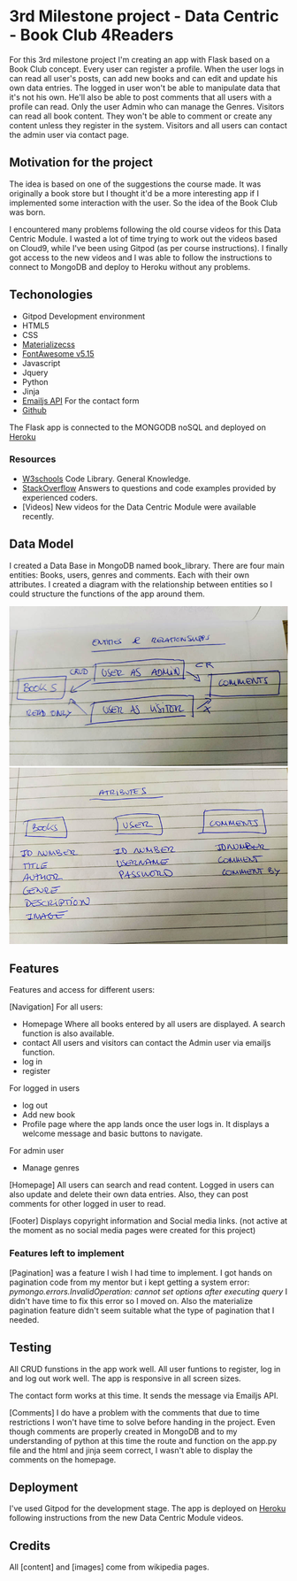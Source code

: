 # 3rd Milestone project - Data Centric - Book Club 4Readers

For this 3rd milestone project I'm creating an app with Flask based on a Book Club concept.
Every user can register a profile. When the user logs in can read all user's posts, can add new books and can edit and update his own data entries. 
The logged in user won't be able to manipulate data that it's not his own. He'll also be able to post comments that all users with a profile can read.
Only the user Admin who can manage the Genres.
Visitors can read all book content. They won't be able to comment or create any content unless they register in the system.
Visitors and all users can contact the admin user via contact page.

## Motivation for the project

The idea is based on one of the suggestions the course made. It was originally a book store but I thought it'd be a more interesting app if I implemented some interaction with the user. So the idea of the Book Club was born.

I encountered many problems following the old course videos for this Data Centric Module. I wasted a lot of time trying to work out the videos based on Cloud9, while I've been using Gitpod (as per course instructions).
I finally got access to the new videos and I was able to follow the instructions to connect to MongoDB and deploy to Heroku without any problems. 

## Techonologies 

- Gitpod 
Development environment
- HTML5
- CSS
- [Materializecss](https://materializecss.com/)
- [FontAwesome v5.15](https://fontawesome.com/)
- Javascript
- Jquery
- Python
- Jinja
- [Emailjs API](https://www.emailjs.com/)
For the contact form
- [Github](https://github.com/MariaPSegarra/MP3-BookClub) 

The Flask app is connected to the MONGODB noSQL and deployed on [Heroku](https://book-readers-mp3.herokuapp.com/)

### Resources

- [W3schools](https://www.w3schools.com/)
Code Library. General Knowledge.
- [StackOverflow](https://stackoverflow.com/)
Answers to questions and code examples provided by experienced coders.
- [Videos]
New videos for the Data Centric Module were available recently.


## Data Model

I created a Data Base in MongoDB named book_library.
There are four main entities: Books, users, genres and comments. Each with their own attributes.
I created a diagram with the relationship between entities so I could structure the functions of the app around them.

![Entities](/images/entities.jpg)
![Attributes](/images/attributes.jpg)

## Features

Features and access for different users:

[Navigation]
For all users:
- Homepage
Where all books entered by all users are displayed. A search function is also available.
- contact
All users and visitors can contact the Admin user via emailjs function.
- log in
- register

For logged in users
- log out
- Add new book
- Profile page
where the app lands once the user logs in. It displays a welcome message and basic buttons to navigate.

For admin user
- Manage genres

[Homepage]
All users can search and read content.
Logged in users can also update and delete their own data entries.
Also, they can post comments for other logged in user to read.

[Footer]
Displays copyright information and Social media links. (not active at the moment as no social media pages were created for this project)

### Features left to implement

[Pagination] was a feature I wish I had time to implement. I got hands on pagination code from my mentor but i kept getting a system error:
*pymongo.errors.InvalidOperation: cannot set options after executing query*
I didn't have time to fix this error so I moved on.
Also the materialize pagination feature didn't seem suitable what the type of pagination that I needed.  

## Testing

All CRUD funstions in the app work well.
All user funtions to register, log in and log out work well.
The app is responsive in all screen sizes.

The contact form works at this time. It sends the message via Emailjs API.

[Comments]
I do have a problem with the comments that due to time restrictions I won't have time to solve before handing in the project.
Even though comments are properly created in MongoDB and to my understanding of python at this time the route and function on the app.py file 
and the html and jinja seem correct, I wasn't able to display the comments on the homepage.

## Deployment

I've used Gitpod for the development stage.
The app is deployed on [Heroku](https://book-readers-mp3.herokuapp.com/) following instructions from the new Data Centric Module videos.

## Credits

All [content] and [images] come from wikipedia pages.

